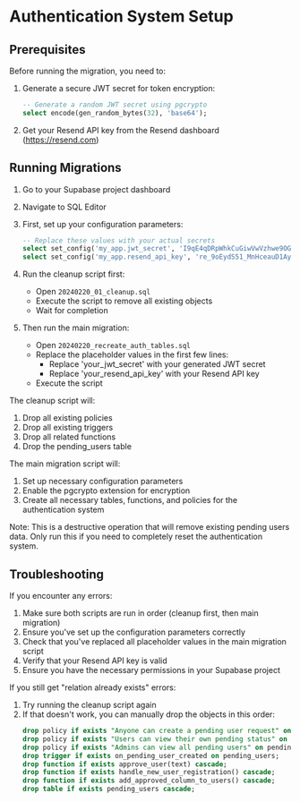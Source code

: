 # Authentication System Setup

## Prerequisites

Before running the migration, you need to:

1. Generate a secure JWT secret for token encryption:
   ```sql
   -- Generate a random JWT secret using pgcrypto
   select encode(gen_random_bytes(32), 'base64');
   ```

2. Get your Resend API key from the Resend dashboard (https://resend.com)

## Running Migrations

1. Go to your Supabase project dashboard
2. Navigate to SQL Editor
3. First, set up your configuration parameters:
   ```sql
   -- Replace these values with your actual secrets
   select set_config('my_app.jwt_secret', 'I9qE4qDRpWhkCuGiwVwVzhwe9OGmSjd3AdHzFFCdtF8=', false);
   select set_config('my_app.resend_api_key', 're_9oEydS51_MnHceauD1AyJCC4DdbLsetvv', false);
   ```

4. Run the cleanup script first:
   - Open `20240220_01_cleanup.sql`
   - Execute the script to remove all existing objects
   - Wait for completion

5. Then run the main migration:
   - Open `20240220_recreate_auth_tables.sql`
   - Replace the placeholder values in the first few lines:
     - Replace 'your_jwt_secret' with your generated JWT secret
     - Replace 'your_resend_api_key' with your Resend API key
   - Execute the script

The cleanup script will:
1. Drop all existing policies
2. Drop all existing triggers
3. Drop all related functions
4. Drop the pending_users table

The main migration script will:
1. Set up necessary configuration parameters
2. Enable the pgcrypto extension for encryption
3. Create all necessary tables, functions, and policies for the authentication system

Note: This is a destructive operation that will remove existing pending users data. Only run this if you need to completely reset the authentication system.

## Troubleshooting

If you encounter any errors:
1. Make sure both scripts are run in order (cleanup first, then main migration)
2. Ensure you've set up the configuration parameters correctly
3. Check that you've replaced all placeholder values in the main migration script
4. Verify that your Resend API key is valid
5. Ensure you have the necessary permissions in your Supabase project

If you still get "relation already exists" errors:
1. Try running the cleanup script again
2. If that doesn't work, you can manually drop the objects in this order:
   ```sql
   drop policy if exists "Anyone can create a pending user request" on pending_users;
   drop policy if exists "Users can view their own pending status" on pending_users;
   drop policy if exists "Admins can view all pending users" on pending_users;
   drop trigger if exists on_pending_user_created on pending_users;
   drop function if exists approve_user(text) cascade;
   drop function if exists handle_new_user_registration() cascade;
   drop function if exists add_approved_column_to_users() cascade;
   drop table if exists pending_users cascade;